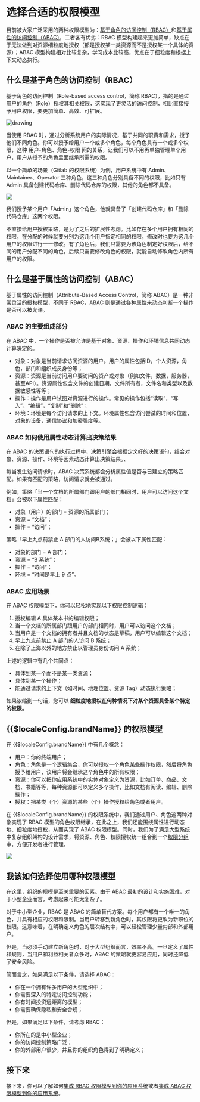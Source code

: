 # 选择合适的权限模型

<LastUpdated/>

目前被大家广泛采用的两种权限模型为：[基于角色的访问控制（RBAC）](#什么是基于角色的访问控制-rbac)和[基于属性的访问控制（ABAC）](#什么是基于属性的访问控制-abac)，二者各有优劣：RBAC 模型构建起来更加简单，缺点在于无法做到对资源细粒度地授权（都是授权某一类资源而不是授权某一个具体的资源）；ABAC 模型构建相对比较复杂，学习成本比较高，优点在于细粒度和根据上下文动态执行。

## 什么是基于角色的访问控制（RBAC）

基于角色的访问控制（Role-based access control，简称 RBAC），指的是通过用户的角色（Role）授权其相关权限，这实现了更灵活的访问控制，相比直接授予用户权限，要更加简单、高效、可扩展。

<img src="~@imagesZhCn/guides/rbac.png" alt="drawing"/>


当使用 RBAC 时，通过分析系统用户的实际情况，基于共同的职责和需求，授予他们不同角色。你可以授予给用户一个或多个角色，每个角色具有一个或多个权限，这种 用户-角色、角色-权限 间的关系，让我们可以不用再单独管理单个用户，用户从授予的角色里面继承所需的权限。

以一个简单的场景（Gitlab 的权限系统）为例，用户系统中有 Admin、Maintainer、Operator 三种角色，这三种角色分别具备不同的权限，比如只有  Admin 具备创建代码仓库、删除代码仓库的权限，其他的角色都不具备。

![](../basics/authenticate-first-user/images/rbac.png)

我们授予某个用户「Admin」这个角色，他就具备了「创建代码仓库」和「删除代码仓库」这两个权限。

不直接给用户授权策略，是为了之后的扩展性考虑。比如存在多个用户拥有相同的权限，在分配的时候就要分别为这几个用户指定相同的权限，修改时也要为这几个用户的权限进行一一修改。有了角色后，我们只需要为该角色制定好权限后，给不同的用户分配不同的角色，后续只需要修改角色的权限，就能自动修改角色内所有用户的权限。

## 什么是基于属性的访问控制（ABAC）

基于属性的访问控制（Attribute-Based Access Control，简称 ABAC）是一种非常灵活的授权模型，不同于 RBAC，ABAC 则是通过各种属性来动态判断一个操作是否可以被允许。

### ABAC 的主要组成部分

在 ABAC 中，一个操作是否被允许是基于对象、资源、操作和环境信息共同动态计算决定的。

- 对象：对象是当前请求访问资源的用户。用户的属性包括ID，个人资源，角色，部门和组织成员身份等；
- 资源：资源是当前访问用户要访问的资产或对象（例如文件，数据，服务器，甚至API）。资源属性包含文件的创建日期，文件所有者，文件名和类型以及数据敏感性等等；
- 操作：操作是用户试图对资源进行的操作。常见的操作包括“读取”，“写入”，“编辑”，“复制”和“删除”；
- 环境：环境是每个访问请求的上下文。环境属性包含访问尝试的时间和位置，对象的设备，通信协议和加密强度等。

### ABAC 如何使用属性动态计算出决策结果

在 ABAC 的决策语句的执行过程中，决策引擎会根据定义好的决策语句，结合对象、资源、操作、环境等因素动态计算出决策结果。、

每当发生访问请求时，ABAC 决策系统都会分析属性值是否与已建立的策略匹配。如果有匹配的策略，访问请求就会被通过。

例如，策略「当一个文档的所属部门跟用户的部门相同时，用户可以访问这个文档」会被以下属性匹配：

- 对象（用户）的部门 = 资源的所属部门；
- 资源 = “文档”；
- 操作 = “访问”；

策略「早上九点前禁止 A 部门的人访问B系统；」会被以下属性匹配：

- 对象的部门 = A 部门；
- 资源 = “B 系统”；
- 操作 = “访问”；
- 环境 = “时间是早上 9 点”。

### ABAC 应用场景

在 ABAC 权限模型下，你可以轻松地实现以下权限控制逻辑：

1. 授权编辑 A 具体某本书的编辑权限；
2. 当一个文档的所属部门跟用户的部门相同时，用户可以访问这个文档；
3. 当用户是一个文档的拥有者并且文档的状态是草稿，用户可以编辑这个文档；
4. 早上九点前禁止 A 部门的人访问 B 系统；
5. 在除了上海以外的地方禁止以管理员身份访问 A 系统；

上述的逻辑中有几个共同点：

- 具体到某一个而不是某一类资源；
- 具体到某一个操作；
- 能通过请求的上下文（如时间、地理位置、资源 Tag）动态执行策略；

如果浓缩到一句话，您可以 **细粒度地授权在何种情况下对某个资源具备某个特定的权限。**

## {{$localeConfig.brandName}} 的权限模型

在 {{$localeConfig.brandName}} 中有几个概念：
- 用户：你的终端用户；
- 角色：角色是一个逻辑集合，你可以授权一个角色某些操作权限，然后将角色授予给用户，该用户将会继承这个角色中的所有权限；
- 资源：你可以把你应用系统中的实体对象定义为资源，比如订单、商品、文档、书籍等等，每种资源都可以定义多个操作，比如文档有阅读、编辑、删除操作；
- 授权：把某类（个）资源的某些（个）操作授权给角色或者用户。

在 {{$localeConfig.brandName}} 的权限系统中，我们通过用户、角色这两种对象实现了 RBAC 模型的角色权限继承，在此之上，我们还能围绕属性进行动态地、细粒度地授权，从而实现了 ABAC 权限模型。同时，我们为了满足大型系统中复杂组织架构的设计需求，将资源、角色、权限授权统一组合到一个[权限分组](./resource-group.md)中，方便开发者进行管理。

![](../basics/authenticate-first-user/images/permission-group.png)


## 我该如何选择使用哪种权限模型

在这里，组织的规模是至关重要的因素。由于 ABAC 最初的设计和实施困难，对于小型企业而言，考虑起来可能太复杂了。

对于中小型企业，RBAC 是 ABAC 的简单替代方案。每个用户都有一个唯一的角色，并具有相应的权限和限制。当用户转移到新角色时，其权限将更改为新职位的权限。这意味着，在明确定义角色的层次结构中，可以轻松管理少量内部和外部用户。

但是，当必须手动建立新角色时，对于大型组织而言，效率不高。一旦定义了属性和规则，当用户和利益相关者众多时，ABAC 的策略就更容易应用，同时还降低了安全风险。

简而言之，如果满足以下条件，请选择 ABAC：

- 你在一个拥有许多用户的大型组织中；
- 你需要深入的特定访问控制功能；
- 你有时间投资远距离的模型；
- 你需要确保隐私和安全合规；

但是，如果满足以下条件，请考虑 RBAC：

- 你所在的是中小型企业；
- 你的访问控制策略广泛；
- 你的外部用户很少，并且你的组织角色得到了明确定义；

## 接下来

接下来，你可以了解如何[集成 RBAC 权限模型到你的应用系统](./rbac.md)或者[集成 ABAC 权限模型到你的应用系统](./abac.md)。